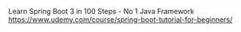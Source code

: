 Learn Spring Boot 3 in 100 Steps - No 1 Java Framework
https://www.udemy.com/course/spring-boot-tutorial-for-beginners/
